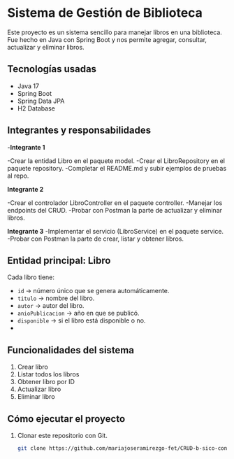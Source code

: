 # Sistema de Gestión de Biblioteca
Este proyecto es un sistema sencillo para manejar libros en una biblioteca.  
Fue hecho en Java con Spring Boot y nos permite agregar, consultar, actualizar y eliminar libros.

## Tecnologías usadas
- Java 17
- Spring Boot   
- Spring Data JPA  
- H2 Database   
## Integrantes y responsabilidades
-**Integrante 1**

-Crear la entidad Libro en el paquete model.
-Crear el LibroRepository en el paquete repository.
-Completar el README.md y subir ejemplos de pruebas al repo.

**Integrante 2**

-Crear el controlador LibroController en el paquete controller.
-Manejar los endpoints del CRUD.
-Probar con Postman la parte de actualizar y eliminar libros.

**Integrante 3**
-Implementar el servicio (LibroService) en el paquete service.
-Probar con Postman la parte de crear, listar y obtener libros.

## Entidad principal: Libro
Cada libro tiene:  
- `id` → número único que se genera automáticamente.  
- `titulo` → nombre del libro.  
- `autor` → autor del libro.  
- `anioPublicacion` → año en que se publicó.  
- `disponible` → si el libro está disponible o no.
- 
## Funcionalidades del sistema
1. Crear libro
2. Listar todos los libros  
3. Obtener libro por ID  
4. Actualizar libro  
5. Eliminar libro 

##  Cómo ejecutar el proyecto
1. Clonar este repositorio con Git.  
   ```bash
   git clone https://github.com/mariajoseramirezgo-fet/CRUD-b-sico-con-SPRING-BOOT.git
